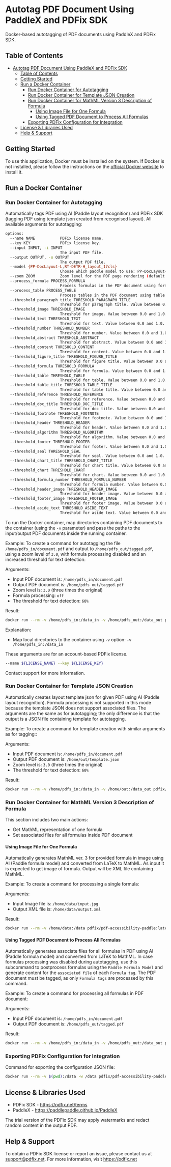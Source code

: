 # Autotag PDF Document Using PaddleX and PDFix SDK

Docker-based autotagging of PDF documents using PaddleX and PDFix SDK.

## Table of Contents

- [Autotag PDF Document Using PaddleX and PDFix SDK](#autotag-pdf-document-using-paddlex-and-pdfix-sdk)
  - [Table of Contents](#table-of-contents)
  - [Getting Started](#getting-started)
  - [Run a Docker Container ](#run-docker-container)
    - [Run Docker Container for Autotagging](#run-docker-container-for-autotagging)
    - [Run Docker Container for Template JSON Creation](#run-docker-container-for-template-json-creation)
    - [Run Docker Container for MathML Version 3 Description of Formula](#run-docker-container-for-mathml-version-three-description-of-formula)
      - [Using Image File for One Formula](#using-image-file-for-one-formula)
      - [Using Tagged PDF Document to Process All Formulas](#using-tagged-pdf-document-to-process-all-formulas)
    - [Exporting PDFix Configuration for Integration](#exporting-pdfix-configuration-for-integration)
  - [License \& Libraries Used](#license-and-libraries-used)
  - [Help \& Support](#help-and-support)


## Getting Started

To use this application, Docker must be installed on the system. If Docker is not installed, please follow the instructions on the [official Docker website](https://docs.docker.com/get-docker/) to install it.

## Run a Docker Container

### Run Docker Container for Autotagging

Automatically tags PDF using AI (Paddle layout recognition) and PDFix SDK (tagging PDF using template json created from recognised layout).
All available arguments for autotagging:

```bash
options:
  --name NAME           PDFix license name.
  --key KEY             PDFix license key.
  --input INPUT, -i INPUT
                        The input PDF file.
  --output OUTPUT, -o OUTPUT
                        The output PDF file.
  --model {PP-DocLayout-L,RT-DETR-H_layout_17cls}
                        Choose which paddle model to use: PP-DocLayout-L or RT-DETR-H_layout_17cls.
  --zoom ZOOM           Zoom level for the PDF page rendering (default: 2.0).
  --process_formula PROCESS_FORMULA
                        Process formulas in the PDF document using formula model. Default is True.
  --process_table PROCESS_TABLE
                        Process tables in the PDF document using table models. Default is True.
  --threshold_paragraph_title THRESHOLD_PARAGRAPH_TITLE
                        Threshold for paragraph title. Value between 0.0 and 1.0. Default is 0.3.
  --threshold_image THRESHOLD_IMAGE
                        Threshold for image. Value between 0.0 and 1.0. Default is 0.5.
  --threshold_text THRESHOLD_TEXT
                        Threshold for text. Value between 0.0 and 1.0. Default is 0.5.
  --threshold_number THRESHOLD_NUMBER
                        Threshold for number. Value between 0.0 and 1.0. Default is 0.5.
  --threshold_abstract THRESHOLD_ABSTRACT
                        Threshold for abstract. Value between 0.0 and 1.0. Default is 0.5.
  --threshold_content THRESHOLD_CONTENT
                        Threshold for content. Value between 0.0 and 1.0. Default is 0.5.
  --threshold_figure_title THRESHOLD_FIGURE_TITLE
                        Threshold for figure title. Value between 0.0 and 1.0. Default is 0.5.
  --threshold_formula THRESHOLD_FORMULA
                        Threshold for formula. Value between 0.0 and 1.0. Default is 0.3.
  --threshold_table THRESHOLD_TABLE
                        Threshold for table. Value between 0.0 and 1.0. Default is 0.5.
  --threshold_table_title THRESHOLD_TABLE_TITLE
                        Threshold for table title. Value between 0.0 and 1.0. Default is 0.5.
  --threshold_reference THRESHOLD_REFERENCE
                        Threshold for reference. Value between 0.0 and 1.0. Default is 0.5.
  --threshold_doc_title THRESHOLD_DOC_TITLE
                        Threshold for doc title. Value between 0.0 and 1.0. Default is 0.5.
  --threshold_footnote THRESHOLD_FOOTNOTE
                        Threshold for footnote. Value between 0.0 and 1.0. Default is 0.5.
  --threshold_header THRESHOLD_HEADER
                        Threshold for header. Value between 0.0 and 1.0. Default is 0.3.
  --threshold_algorithm THRESHOLD_ALGORITHM
                        Threshold for algorithm. Value between 0.0 and 1.0. Default is 0.5.
  --threshold_footer THRESHOLD_FOOTER
                        Threshold for footer. Value between 0.0 and 1.0. Default is 0.5.
  --threshold_seal THRESHOLD_SEAL
                        Threshold for seal. Value between 0.0 and 1.0. Default is 0.3.
  --threshold_chart_title THRESHOLD_CHART_TITLE
                        Threshold for chart title. Value between 0.0 and 1.0. Default is 0.5.
  --threshold_chart THRESHOLD_CHART
                        Threshold for chart. Value between 0.0 and 1.0. Default is 0.5.
  --threshold_formula_number THRESHOLD_FORMULA_NUMBER
                        Threshold for formula number. Value between 0.0 and 1.0. Default is 0.5.
  --threshold_header_image THRESHOLD_HEADER_IMAGE
                        Threshold for header image. Value between 0.0 and 1.0. Default is 0.3.
  --threshold_footer_image THRESHOLD_FOOTER_IMAGE
                        Threshold for footer image. Value between 0.0 and 1.0. Default is 0.5.
  --threshold_aside_text THRESHOLD_ASIDE_TEXT
                        Threshold for aside text. Value between 0.0 and 1.0. Default is 0.5.
```

To run the Docker container, map directories containing PDF documents to the container (using the `-v` parameter) and pass the paths to the input/output PDF documents inside the running container.

Example:
To create a command for autotagging the file `/home/pdfs_in/document.pdf` and output to `/home/pdfs_out/tagged.pdf`, using a zoom level of `3.0`, with formula processing disabled and an increased threshold for text detection:

Arguments:
- Input PDF document is: `/home/pdfs_in/document.pdf`
- Output PDF document is: `/home/pdfs_out/tagged.pdf`
- Zoom level is: `3.0` (three times the original)
- Formula processing: `off`
- The threshold for text detection: `60%`

Result:

```bash
docker run --rm -v /home/pdfs_in:/data_in -v /home/pdfs_out:/data_out pdfix/pdf-accessibility-paddle:latest tag --name $LICENSE_NAME --key $LICENSE_KEY -i /data_in/document.pdf -o /data_out/tagged.pdf --zoom 3.0 --process_formula False --threshold_text 0.6
```

Explanation:
- Map local directories to the container using `-v` option: `-v /home/pdfs_in:/data_in`

These arguments are for an account-based PDFix license.
```bash
--name ${LICENSE_NAME} --key ${LICENSE_KEY}
```
Contact support for more information.

### Run Docker Container for Template JSON Creation

Automatically creates layout template json for given PDF using AI (Paddle layout recognition).
Formula processing is not supported in this mode because the template JSON does not support associated files.
The arguments are the same as for autotagging; the only difference is that the output is a JSON file containing template for autotagging.

Example:
To create a command for template creation with similar arguments as for tagging::

Arguments:
- Input PDF document is: `/home/pdfs_in/document.pdf`
- Output PDF document is: `/home/out/template.json`
- Zoom level is: `3.0` (three times the original)
- The threshold for text detection: `60%`

Result:

```bash
docker run --rm -v /home/pdfs_in:/data_in -v /home/out:/data_out pdfix/pdf-accessibility-paddle:latest template -i /data_in/document.pdf -o /data_out/template.json --zoom 3.0 --threshold_text 0.6
```

### Run Docker Container for MathML Version 3 Description of Formula

This section includes two main actions:
- Get MathML representation of one formula
- Set associated files for all formulas inside PDF document

#### Using Image File for One Formula

Automatically generates MathML ver. 3 for provided formula in image using AI (Paddle formula model) and converted from LaTeX to MathML.
As input it is expected to get image of formula. Output will be XML file containing MathML.

Example:
To create a command for processing a single formula:

Arguments:
- Input Image file is: `/home/data/input.jpg`
- Output XML file is: `/home/data/output.xml`

Result:

```bash
docker run --rm -v /home/data:/data pdfix/pdf-accessibility-paddle:latest mathml -i /data/input.jpg -o /data/output.xml
```

#### Using Tagged PDF Document to Process All Formulas

Automatically generates associate files for all formulas in PDF using AI (Paddle formula model) and converted from LaTeX to MathML.
In case formulas processing was disabled during autotagging, use this subcommand to postprocess formulas using the `Paddle Formula Model` and generate content for the `associated file` of each `Formula tag`.
The PDF document must be tagged, as only `Formula tags` are processed by this command.

Example:
To create a command for processing all formulas in PDF document:

Arguments:
- Input PDF document is: `/home/pdfs_in/document.pdf`
- Output PDF document is: `/home/pdfs_out/tagged.pdf`

Result:

```bash
docker run --rm -v /home/pdfs_in:/data_in -v /home/pdfs_out:/data_out pdfix/pdf-accessibility-paddle:latest mathml --name $LICENSE_NAME --key $LICENSE_KEY -i /data_in/document.pdf -o /data_out/tagged.pdf
```

### Exporting PDFix Configuration for Integration

Command for exporting the configuration JSON file:

```bash
docker run --rm -v $(pwd):/data -w /data pdfix/pdf-accessibility-paddle:latest config -o config.json
```

## License & Libraries Used

- PDFix SDK - https://pdfix.net/terms
- PaddleX - https://paddlepaddle.github.io/PaddleX

The trial version of the PDFix SDK may apply watermarks and redact random content in the output PDF.

## Help & Support

To obtain a PDFix SDK license or report an issue, please contact us at support@pdfix.net.
For more information, visit https://pdfix.net
